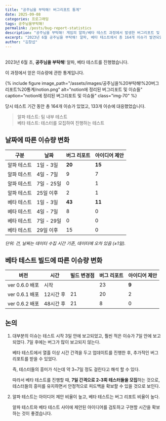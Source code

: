 ```yaml
---
title: "공주님을 부탁해! 버그리포트 통계"
date: 2025-09-08
categories: 프로그래밍
tags: 공주님을부탁해!
permalink: /posts/bug-report-statistics
description: "공주님을 부탁해! 게임의 알파/베타 테스트 과정에서 발생한 버그리포트 및 이슈 대응 통계와 논의."
excerpt: "2023년 6월 공주님을 부탁해! 알파, 베타 테스트에서 총 164개 이슈가 발견되었고, 133개 이슈에 대응했습니다."
author: "김창섭"
---
```


<br>2023년 6월 초, **공주님을 부탁해**! 알파, 베타 테스트를 진행했습니다.

이 과정에서 얻은 이슈량에 관한 통계입니다.

{% include figure image_path="/assets/images/공주님을%20부탁해!%20버그리포트%20통계/notion.png"
   alt="notion에 정리된 버그리포트 및 이슈들"
   caption="notion에 정리된 버그리포트 및 이슈들"
   class="img-70" %}

당시 테스트 기간 동안 총 164개 이슈가 있었고, 133개 이슈에 대응했었습니다.

> 알파 테스트: 팀 내부 테스트<br>베타 테스트: 테스터를 모집하여 진행하는 테스트

## 날짜에 따른 이슈량 변화

| 구분 | 날짜 | 버그 리포트 | 아이디어 제안 |
| --- | --- | --- | --- |
| 알파 테스트 | 1일 - 3일 | **20** | **15** |
| 알파 테스트 | 4일 - 7일 | 9 | 7 |
| 알파 테스트 | 7일 - 25일 | 0 | 1 |
| 알파 테스트 | 25일 이후 | 2 | 1 |
| 베타 테스트 | 1일 - 3일 | **43** | **11** |
| 베타 테스트 | 4일 - 7일 | 8 | 0 |
| 베타 테스트 | 7일 - 29일 | 0 | 0 |
| 베타 테스트 | 29일 이후 | 15 | 0 |

*단위: 건, 날짜는 데이터 수집 시간 기준, 데이터에 오차 있음 (±1일).*

## 베타 테스트 빌드에 따른 이슈량 변화

| 버전 | 시간 | 빌드 변경점 | 버그 리포트 | 아이디어 제안 |
| --- | --- | --- | --- | --- |
| ver 0.6.0 배포 | 시작 |  | 23 | **9** |
| ver 0.6.1 배포 | 12시간 후 | 21 | 20 | 2 |
| ver 0.6.2 배포 | 48시간 후 | 21 | 8 | 0 |

## 논의

1. 대부분의 이슈는 테스트 시작 3일 안에 보고되었고, 훨씬 적은 이슈가 7일 안에 보고되었다. 7일 후에는 버그가 많이 보고되지 않는다.

    베타 테스트에서 열흘 이상 시간 간격을 두고 업데이트를 진행한 후, 추가적인 버그 리포트를 받을 수 있었다.

    즉, 테스터들의 흥미가 식는데 약 3~7일 정도 걸린다고 해석 할 수 있다.

    따라서 베타 테스트를 진행할 때, **7일 간격으로 2-3회 테스터들을 모집**하는 것으로, 테스터들의 흥미를 유지하면서 안정적으로 피드백을 확보할 수 있을 것으로 보인다.

2. 알파 테스트는 아이디어 제안 비율이 높고, 베타 테스트는 버그 리포트 비율이 높다.

    알파 테스트와 베타 테스트 사이에 제안된 아이디어를 검토하고 구현할 시간을 확보하는 것이 좋겠습니다. 